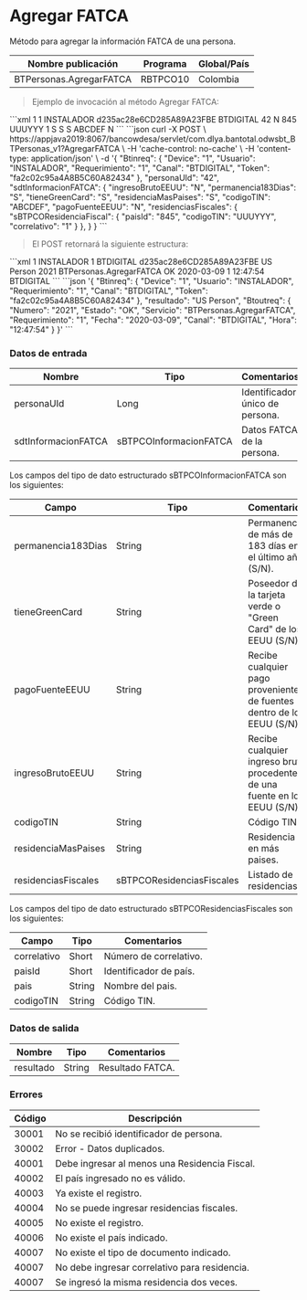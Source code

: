 # Agregar FATCA 

Método para agregar la información FATCA de una persona. 

Nombre publicación | Programa | Global/País 
--------- | ----------- | ----------- 
BTPersonas.AgregarFATCA | RBTPCO10 | Colombia 

> Ejemplo de invocación al método Agregar FATCA: 

<code-group> 
<code-block title="XML" active> 
```xml 
<soapenv:Envelope xmlns:soapenv="http://schemas.xmlsoap.org/soap/envelope/" xmlns:bts="http://uy.com.dlya.bantotal/BTSOA/"> 
   <soapenv:Header/> 
   <soapenv:Body> 
      <bts:BTPersonas.AgregarFATCA> 
         <bts:Btinreq> 
            <bts:Requerimiento>1</bts:Requerimiento> 
            <bts:Device>1</bts:Device> 
            <bts:Usuario>INSTALADOR</bts:Usuario> 
            <bts:Token>d235ac28e6CD285A89A23FBE</bts:Token> 
            <bts:Canal>BTDIGITAL</bts:Canal> 
         </bts:Btinreq> 
         <bts:personaUId>42</bts:personaUId> 
         <bts:sdtInformacionFATCA> 
            <bts:ingresoBrutoEEUU>N</bts:ingresoBrutoEEUU> 
            <bts:residenciasFiscales> 
               <bts:sBTPCOResidenciaFiscal> 
                  <bts:paisId>845</bts:paisId> 
                  <bts:pais></bts:pais> 
                  <bts:codigoTIN>UUUYYY</bts:codigoTIN> 
                  <bts:correlativo>1</bts:correlativo> 
               </bts:sBTPCOResidenciaFiscal> 
            </bts:residenciasFiscales> 
            <bts:permanencia183Dias>S</bts:permanencia183Dias> 
            <bts:tieneGreenCard>S</bts:tieneGreenCard> 
            <bts:residenciaMasPaises>S</bts:residenciaMasPaises> 
            <bts:codigoTIN>ABCDEF</bts:codigoTIN> 
            <bts:pagoFuenteEEUU>N</bts:pagoFuenteEEUU> 
         </bts:sdtInformacionFATCA> 
      </bts:BTPersonas.AgregarFATCA> 
   </soapenv:Body> 
</soapenv:Envelope> 
``` 
</code-block> 

<code-block title="JSON"> 
```json 
curl -X POST \ 
https://appjava2019:8067/bancowdesa/servlet/com.dlya.bantotal.odwsbt_BTPersonas_v1?AgregarFATCA \ 
-H 'cache-control: no-cache' \ 
-H 'content-type: application/json' \ 
-d '{ 
	"Btinreq": { 
		"Device": "1", 
		"Usuario": "INSTALADOR", 
		"Requerimiento": "1", 
		"Canal": "BTDIGITAL", 
		"Token": "fa2c02c95a4A8B5C60A82434" 
	}, 
   "personaUId": "42", 
   "sdtInformacionFATCA": { 
      "ingresoBrutoEEUU": "N", 
      "permanencia183Dias": "S", 
      "tieneGreenCard": "S", 
      "residenciaMasPaises": "S", 
      "codigoTIN": "ABCDEF", 
      "pagoFuenteEEUU": "N", 
      "residenciasFiscales": { 
         "sBTPCOResidenciaFiscal": { 
            "paisId": "845", 
            "codigoTIN": "UUUYYY", 
            "correlativo": "1" 
         } 
      }, 
   } 
} 
``` 
</code-block> 
</code-group> 

> El POST retornará la siguiente estructura: 

<code-group> 
<code-block title="XML" active> 
```xml 
<SOAP-ENV:Envelope xmlns:SOAP-ENV="http://schemas.xmlsoap.org/soap/envelope/" xmlns:xsd="http://www.w3.org/2001/XMLSchema" xmlns:SOAP-ENC="http://schemas.xmlsoap.org/soap/encoding/" xmlns:xsi="http://www.w3.org/2001/XMLSchema-instance"> 
   <SOAP-ENV:Body> 
      <BTPersonas.AgregarFATCAResponse xmlns="http://uy.com.dlya.bantotal/BTSOA/"> 
         <Btinreq> 
            <Device>1</Device> 
            <Usuario>INSTALADOR</Usuario> 
            <Requerimiento>1</Requerimiento> 
            <Canal>BTDIGITAL</Canal> 
            <Token>d235ac28e6CD285A89A23FBE</Token> 
         </Btinreq> 
         <resultado>US Person</resultado> 
         <Erroresnegocio></Erroresnegocio> 
         <Btoutreq> 
            <Numero>2021</Numero> 
            <Servicio>BTPersonas.AgregarFATCA</Servicio> 
            <Estado>OK</Estado> 
            <Fecha>2020-03-09</Fecha> 
            <Requerimiento>1</Requerimiento> 
            <Hora>12:47:54</Hora> 
            <Canal>BTDIGITAL</Canal> 
         </Btoutreq> 
      </BTPersonas.AgregarFATCAResponse> 
   </SOAP-ENV:Body> 
</SOAP-ENV:Envelope> 
``` 
</code-block> 

<code-block title="JSON"> 
```json 
'{ 
	"Btinreq": { 
		"Device": "1", 
		"Usuario": "INSTALADOR", 
		"Requerimiento": "1", 
		"Canal": "BTDIGITAL", 
		"Token": "fa2c02c95a4A8B5C60A82434" 
	}, 
   "resultado": "US Person", 
   "Btoutreq": { 
      "Numero": "2021", 
      "Estado": "OK", 
      "Servicio": "BTPersonas.AgregarFATCA", 
      "Requerimiento": "1", 
      "Fecha": "2020-03-09", 
      "Canal": "BTDIGITAL", 
      "Hora": "12:47:54" 
   } 
}' 
``` 
</code-block> 
</code-group> 

### Datos de entrada 

Nombre | Tipo | Comentarios 
--------- | ----------- | ----------- 
personaUId | Long | Identificador único de persona. 
sdtInformacionFATCA | sBTPCOInformacionFATCA | Datos FATCA de la persona. 

Los campos del tipo de dato estructurado sBTPCOInformacionFATCA son los siguientes: 

Campo | Tipo | Comentarios 
--------- | ----------- | ----------- 
permanencia183Dias | String | Permanencia de más de 183 días en el último año (S/N). 
tieneGreenCard | String | Poseedor de la tarjeta verde o "Green Card" de los EEUU (S/N). 
pagoFuenteEEUU | String | Recibe cualquier pago proveniente de fuentes dentro de los EEUU (S/N). 
ingresoBrutoEEUU | String | Recibe cualquier ingreso bruto procedente de una fuente en los EEUU (S/N). 
codigoTIN | String | Código TIN. 
residenciaMasPaises | String | Residencia en más paises. 
residenciasFiscales | sBTPCOResidenciasFiscales | Listado de residencias. 

Los campos del tipo de dato estructurado sBTPCOResidenciasFiscales son los siguientes: 

Campo | Tipo | Comentarios 
--------- | ----------- | ----------- 
correlativo | Short | Número de correlativo. 
paisId | Short | Identificador de país. 
pais | String | Nombre del pais. 
codigoTIN | String | Código TIN. 

### Datos de salida 

Nombre | Tipo | Comentarios 
--------- | ----------- | ----------- 
resultado | String | Resultado FATCA. 

### Errores 

Código | Descripción 
--------- | ----------- 
30001 | No se recibió identificador de persona. 
30002 | Error - Datos duplicados. 
40001 | Debe ingresar al menos una Residencia Fiscal. 
40002 | El país ingresado no es válido. 
40003 | Ya existe el registro. 
40004 | No se puede ingresar residencias fiscales. 
40005 | No existe el registro. 
40006 | No existe el país indicado. 
40007 | No existe el tipo de documento indicado. 
40007 | No debe ingresar correlativo para residencia. 
40007 | Se ingresó la misma residencia dos veces. 

 
